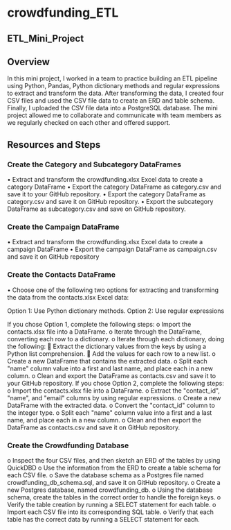# crowdfunding_ETL
## ETL_Mini_Project

## Overview
In this mini project, I worked in a team to practice building an ETL pipeline using Python, Pandas, Python dictionary methods and regular expressions to extract and transform the data. After transforming the data, I created four CSV files and used the CSV file data to create an ERD and table schema. Finally, I uploaded the CSV file data into a PostgreSQL database. The mini project allowed me to collaborate and communicate with team members as we regularly checked on each other and offered support.
## Resources and Steps
### Create the Category and Subcategory DataFrames
•	Extract and transform the crowdfunding.xlsx Excel data to create a category DataFrame
•	Export the category DataFrame as category.csv and save it to your GitHub repository.
•	Export the category DataFrame as category.csv and save it on GitHub repository.
•	Export the subcategory DataFrame as subcategory.csv and save on GitHub repository.

### Create the Campaign DataFrame
•	Extract and transform the crowdfunding.xlsx Excel data to create a campaign DataFrame
•	Export the campaign DataFrame as campaign.csv and save it on GitHub repository

### Create the Contacts DataFrame
•	Choose one of the following two options for extracting and transforming the data from the contacts.xlsx Excel data:

Option 1: Use Python dictionary methods.
Option 2: Use regular expressions

If you chose Option 1, complete the following steps:
o	Import the contacts.xlsx file into a DataFrame.
o	Iterate through the DataFrame, converting each row to a dictionary.
o	Iterate through each dictionary, doing the following:
	Extract the dictionary values from the keys by using a Python list comprehension.
	Add the values for each row to a new list.
o	Create a new DataFrame that contains the extracted data.
o	Split each "name" column value into a first and last name, and place each in a new column.
o	Clean and export the DataFrame as contacts.csv and save it to your GitHub repository.
If you chose Option 2, complete the following steps:
o	Import the contacts.xlsx file into a DataFrame.
o	Extract the "contact_id", "name", and "email" columns by using regular expressions.
o	Create a new DataFrame with the extracted data.
o	Convert the "contact_id" column to the integer type.
o	Split each "name" column value into a first and a last name, and place each in a new column.
o	Clean and then export the DataFrame as contacts.csv and save it on GitHub repository.

### Create the Crowdfunding Database
o	Inspect the four CSV files, and then sketch an ERD of the tables by using QuickDBD 
o	Use the information from the ERD to create a table schema for each CSV file.
o	Save the database schema as a Postgres file named crowdfunding_db_schema.sql, and save it on GitHub repository.
o	Create a new Postgres database, named crowdfunding_db.
o	Using the database schema, create the tables in the correct order to handle the foreign keys.
o	Verify the table creation by running a SELECT statement for each table.
o	Import each CSV file into its corresponding SQL table.
o	Verify that each table has the correct data by running a SELECT statement for each.

